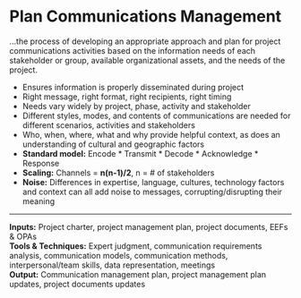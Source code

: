 # Plan Communications Management

…the process of developing an appropriate approach and plan for project communications activities based on the information needs of each stakeholder or group, available organizational assets, and the needs of the project. 

- Ensures information is properly disseminated during project 
- Right message, right format, right recipients, right timing 
- Needs vary widely by project, phase, activity and stakeholder
- Different styles, modes, and contents of communications are needed for different scenarios, activities and stakeholders 
- Who, when, where, what and why provide helpful context, as does an understanding of cultural and geographic factors
- **Standard model:** Encode * Transmit * Decode * Acknowledge * Response 
- **Scaling:** Channels = **n(n-1)/2**, n = # of stakeholders 
- **Noise:** Differences in expertise, language, cultures, technology factors and context can all add noise to messages, corrupting/disrupting their meaning 
 
---

**Inputs:** Project charter, project management plan, project documents, EEFs & OPAs    
**Tools & Techniques:** Expert judgment, communication requirements analysis, communication models, communication methods, interpersonal/team skills, data representation, meetings     
**Output:** Communication management plan, project management plan updates, project documents updates     